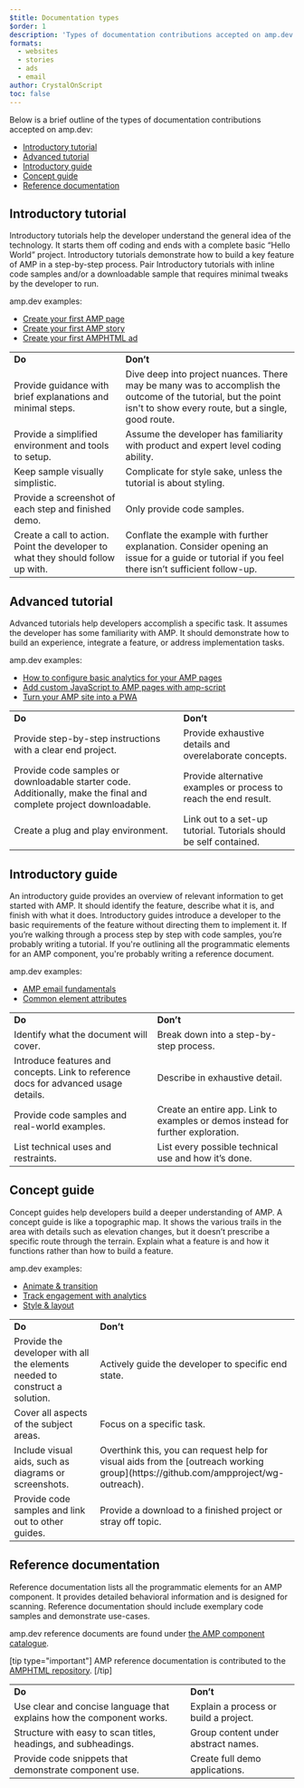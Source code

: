 ```yaml
---
$title: Documentation types
$order: 1
description: 'Types of documentation contributions accepted on amp.dev'
formats:
  - websites
  - stories
  - ads
  - email
author: CrystalOnScript
toc: false
---
```


Below is a brief outline of the types of documentation contributions accepted on amp.dev:

- [Introductory tutorial](documentation-types.md?format=websites#introductory-tutorial)
- [Advanced tutorial](documentation-types.md?format=websites#advanced-tutorial)
- [Introductory guide](documentation-types.md?format=websites#introductory-guide)
- [Concept guide](documentation-types.md?format=websites#concept-guide)
- [Reference documentation](documentation-types.md?format=websites#reference-documentation)

## Introductory tutorial <a name="introductory-tutorial"></a>

Introductory tutorials help the developer understand the general idea of the technology. It starts them off coding and ends with a complete basic “Hello World” project. Introductory tutorials demonstrate how to build a key feature of AMP in a step-by-step process. Pair Introductory tutorials with inline code samples and/or a downloadable sample that requires minimal tweaks by the developer to run.

amp.dev examples:

- [Create your first AMP page](../../../../documentation/guides-and-tutorials/start/create/index.md?format=websites)
- [Create your first AMP story](../../../../documentation/guides-and-tutorials/start/visual_story/index.md?format=stories)
- [Create your first AMPHTML ad](../../../../documentation/guides-and-tutorials/start/create_amphtml_ad/index.md?format=ads)

<table>
  <tr>
   <td>
<strong>Do</strong>
   </td>
   <td><strong>Don’t</strong>
   </td>
  </tr>
  <tr>
   <td>Provide guidance with brief explanations and minimal steps. 
   </td>
   <td>Dive deep into project nuances. There may be many was to accomplish the outcome of the tutorial, but the point isn't to show every route, but a single, good route.
   </td>
  </tr>
  <tr>
   <td>Provide a simplified environment and tools to setup. 
   </td>
   <td>Assume the developer has familiarity with product and expert level coding ability. 
   </td>
  </tr>
  <tr>
   <td>Keep sample visually simplistic. 
   </td>
   <td>Complicate for style sake, unless the tutorial is about styling. 
   </td>
  </tr>
  <tr>
   <td>Provide a screenshot of each step and finished demo.
   </td>
   <td>Only provide code samples. 
   </td>
  </tr>
  <tr>
   <td>Create a call to action. Point the developer to what they should follow up with.
   </td>
   <td>Conflate the example with further explanation. Consider opening an issue for a guide or tutorial if you feel there isn’t sufficient follow-up.
   </td>
  </tr>
</table>

## Advanced tutorial <a name="advanced-tutorial"></a>

Advanced tutorials help developers accomplish a specific task. It assumes the developer has some familiarity with AMP. It should demonstrate how to build an experience, integrate a feature, or address implementation tasks.

amp.dev examples:

- [How to configure basic analytics for your AMP pages](../../../../documentation/guides-and-tutorials/optimize-measure/tracking-engagement.md?format=websites)
- [Add custom JavaScript to AMP pages with amp-script](../../../../documentation/guides-and-tutorials/develop/custom-javascript-tutorial.md?format=websites)
- [Turn your AMP site into a PWA](../../../../documentation/guides-and-tutorials/optimize-measure/amp_to_pwa.md?format=websites)

<table>
  <tr>
   <td>
<strong>Do</strong>
   </td>
   <td><strong>Don’t</strong>
   </td>
  </tr>
  <tr>
   <td>Provide step-by-step instructions with a clear end project. 
   </td>
   <td>Provide exhaustive details and overelaborate concepts. 
   </td>
  </tr>
  <tr>
   <td>Provide code samples or downloadable starter code. Additionally, make the final and complete project downloadable.  
   </td>
   <td>Provide alternative examples or process to reach the end result.
   </td>
  </tr>
  <tr>
   <td>Create a plug and play environment. 
   </td>
   <td>Link out to a set-up tutorial. Tutorials should be self contained. 
   </td>
  </tr>
</table>

## Introductory guide <a name="introductory-guide"></a>

An introductory guide provides an overview of relevant information to get started with AMP. It should identify the feature, describe what it is, and finish with what it does. Introductory guides introduce a developer to the basic requirements of the feature without directing them to implement it. If you’re walking through a process step by step with code samples, you’re probably writing a tutorial. If you're outlining all the programmatic elements for an AMP component, you're probably writing a reference document.

amp.dev examples:

- [AMP email fundamentals](../../../../documentation/guides-and-tutorials/learn/email_fundamentals.md?format=email)
- [Common element attributes](../../../../documentation/guides-and-tutorials/learn/common_attributes.md?format=websites)

<table>
  <tr>
   <td>
<strong>Do</strong>
   </td>
   <td><strong>Don’t</strong>
   </td>
  </tr>
  <tr>
   <td>Identify what the document will cover.
   </td>
   <td>Break down into a step-by-step process.
   </td>
  </tr>
  <tr>
   <td>Introduce features and concepts. Link to reference docs for advanced usage details.
   </td>
   <td>Describe in exhaustive detail. 
   </td>
  </tr>
  <tr>
   <td>Provide code samples and real-world examples. 
   </td>
   <td>Create an entire app. Link to examples or demos instead for further exploration.
   </td>
  </tr>
  <tr>
   <td>List technical uses and restraints.
   </td>
   <td>List every possible technical use and how it’s done. 
   </td>
  </tr>
</table>

## Concept guide <a name="concept-guide"></a>

Concept guides help developers build a deeper understanding of AMP. A concept guide is like a topographic map. It shows the various trails in the area with details such as elevation changes, but it doesn’t prescribe a specific route through the terrain. Explain what a feature is and how it functions rather than how to build a feature.

amp.dev examples:

- [Animate & transition](../../../../documentation/guides-and-tutorials/develop/animations/triggering_css_animations.md?format=websites)
- [Track engagement with analytics](../../../../documentation/guides-and-tutorials/optimize-measure/configure-analytics/index.md?format=websites)
- [Style & layout](../../../../documentation/guides-and-tutorials/develop/style_and_layout/index.md?format=websites)

<table>
  <tr>
   <td>
<strong>Do</strong>
   </td>
   <td><strong>Don’t</strong>
   </td>
  </tr>
  <tr>
   <td>Provide the developer with all the elements needed to construct a solution.
   </td>
   <td>Actively guide the developer to specific end state.
   </td>
  </tr>
  <tr>
   <td>Cover all aspects of the subject areas.
   </td>
   <td>Focus on a specific task. 
   </td>
  </tr>
  <tr>
   <td>Include visual aids, such as diagrams or screenshots.
   </td>
   <td>Overthink this, you can request help for visual aids from the [outreach working group](https://github.com/ampproject/wg-outreach).
   </td>
  </tr>
  <tr>
   <td>Provide code samples and link out to other guides. 
   </td>
   <td>Provide a download to a finished project or stray off topic. 
   </td>
  </tr>
</table>

## Reference documentation <a name="reference-documentation"></a>

Reference documentation lists all the programmatic elements for an AMP component. It provides detailed behavioral information and is designed for scanning. Reference documentation should include exemplary code samples and demonstrate use-cases.

amp.dev reference documents are found under [the AMP component catalogue](../../../../documentation/components/index.html?format=websites).

[tip type="important"]
AMP reference documentation is contributed to the [AMPHTML repository](https://github.com/ampproject/amphtml).
[/tip]

<table>
  <tr>
   <td><strong>Do</strong>
   </td>
   <td><strong>Don’t</strong>
   </td>
  </tr>
  <tr>
   <td>Use clear and concise language that explains how the component works.
   </td>
   <td>Explain a process or build a project.
   </td>
  </tr>
  <tr>
   <td>Structure with easy to scan titles, headings, and subheadings. 
   </td>
   <td>Group content under abstract names.
   </td>
  </tr>
  <tr>
   <td>Provide code snippets that demonstrate component use. 
   </td>
   <td>Create full demo applications.  
   </td>
  </tr>
</table>
